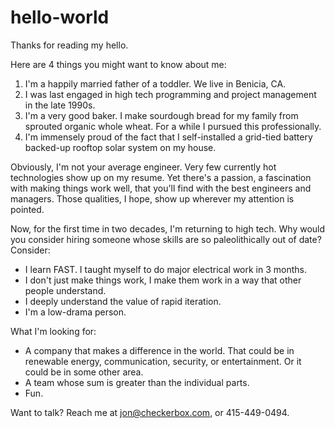# hello-world
Thanks for reading my hello.

Here are 4 things you might want to know about me:

1. I'm a happily married father of a toddler. We live in Benicia, CA. 
2. I was last engaged in high tech programming and project management in the late 1990s. 
3. I'm a very good baker. I make sourdough bread for my family from sprouted organic whole wheat. For a while I pursued this professionally. 
4. I'm immensely proud of the fact that I self-installed a grid-tied battery backed-up rooftop solar system on my house. 

Obviously, I'm not your average engineer. Very few currently hot technologies show up on my resume. Yet there's a passion, a fascination with making things work well, that you'll find with the best engineers and managers. Those qualities, I hope, show up wherever my attention is pointed. 

Now, for the first time in two decades, I'm returning to high tech. Why would you consider hiring someone whose skills are so paleolithically out of date? Consider:
* I learn FAST. I taught myself to do major electrical work in 3 months. 
* I don't just make things work, I make them work in a way that other people understand. 
* I deeply understand the value of rapid iteration.
* I'm a low-drama person. 

What I'm looking for:
* A company that makes a difference in the world. That could be in renewable energy, communication, security, or entertainment. Or it could be in some other area.
* A team whose sum is greater than the individual parts.
* Fun.

Want to talk? Reach me at jon@checkerbox.com, or 415-449-0494.
